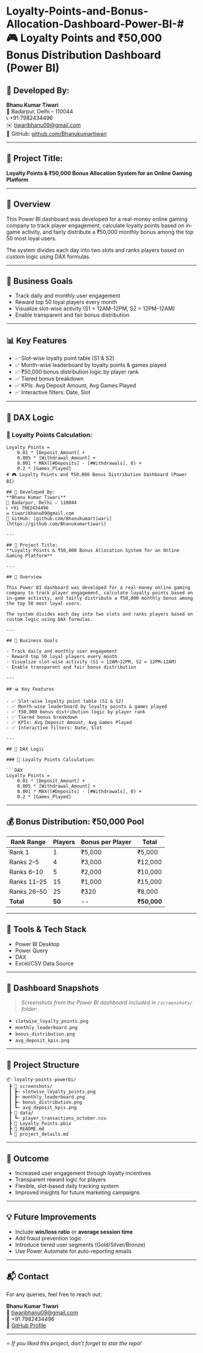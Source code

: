 # Loyalty-Points-and-Bonus-Allocation-Dashboard-Power-BI-# 🎮 Loyalty Points and ₹50,000 Bonus Distribution Dashboard (Power BI)

## 👤 Developed By:
**Bhanu Kumar Tiwari**  
📍 Badarpur, Delhi – 110044  
📞 +91 7982434496  
✉️ tiwaribhanu09@gmail.com  
🔗 GitHub: [github.com/Bhanukumartiwari](https://github.com/Bhanukumartiwari)

---

## 📌 Project Title:
**Loyalty Points & ₹50,000 Bonus Allocation System for an Online Gaming Platform**

---

## 📝 Overview

This Power BI dashboard was developed for a real-money online gaming company to track player engagement, calculate loyalty points based on in-game activity, and fairly distribute a ₹50,000 monthly bonus among the top 50 most loyal users.

The system divides each day into two slots and ranks players based on custom logic using DAX formulas.

---

## 🎯 Business Goals

- Track daily and monthly user engagement
- Reward top 50 loyal players every month
- Visualize slot-wise activity (S1 = 12AM–12PM, S2 = 12PM–12AM)
- Enable transparent and fair bonus distribution

---

## 📊 Key Features

- ✅ Slot-wise loyalty point table (S1 & S2)
- ✅ Month-wise leaderboard by loyalty points & games played
- ✅ ₹50,000 bonus distribution logic by player rank
- ✅ Tiered bonus breakdown
- ✅ KPIs: Avg Deposit Amount, Avg Games Played
- ✅ Interactive filters: Date, Slot

---

## 🧠 DAX Logic

### 🎯 Loyalty Points Calculation:

```DAX
Loyalty Points = 
    0.01 * [Deposit_Amount] + 
    0.005 * [Withdrawal_Amount] +
    0.001 * MAX([#Deposits] - [#Withdrawals], 0) + 
    0.2 * [Games_Played]
# 🎮 Loyalty Points and ₹50,000 Bonus Distribution Dashboard (Power BI)

## 👤 Developed By:
**Bhanu Kumar Tiwari**  
📍 Badarpur, Delhi – 110044  
📞 +91 7982434496  
✉️ tiwaribhanu09@gmail.com  
🔗 GitHub: [github.com/Bhanukumartiwari](https://github.com/Bhanukumartiwari)

---

## 📌 Project Title:
**Loyalty Points & ₹50,000 Bonus Allocation System for an Online Gaming Platform**

---

## 📝 Overview

This Power BI dashboard was developed for a real-money online gaming company to track player engagement, calculate loyalty points based on in-game activity, and fairly distribute a ₹50,000 monthly bonus among the top 50 most loyal users.

The system divides each day into two slots and ranks players based on custom logic using DAX formulas.

---

## 🎯 Business Goals

- Track daily and monthly user engagement
- Reward top 50 loyal players every month
- Visualize slot-wise activity (S1 = 12AM–12PM, S2 = 12PM–12AM)
- Enable transparent and fair bonus distribution

---

## 📊 Key Features

- ✅ Slot-wise loyalty point table (S1 & S2)
- ✅ Month-wise leaderboard by loyalty points & games played
- ✅ ₹50,000 bonus distribution logic by player rank
- ✅ Tiered bonus breakdown
- ✅ KPIs: Avg Deposit Amount, Avg Games Played
- ✅ Interactive filters: Date, Slot

---

## 🧠 DAX Logic

### 🎯 Loyalty Points Calculation:

```DAX
Loyalty Points = 
    0.01 * [Deposit_Amount] + 
    0.005 * [Withdrawal_Amount] +
    0.001 * MAX([#Deposits] - [#Withdrawals], 0) + 
    0.2 * [Games_Played]
```

---

## 💰 Bonus Distribution: ₹50,000 Pool

| Rank Range | Players | Bonus per Player | Total |
|------------|---------|------------------|-------|
| Rank 1     | 1       | ₹5,000           | ₹5,000 |
| Ranks 2–5  | 4       | ₹3,000           | ₹12,000 |
| Ranks 6–10 | 5       | ₹2,000           | ₹10,000 |
| Ranks 11–25| 15      | ₹1,000           | ₹15,000 |
| Ranks 26–50| 25      | ₹320             | ₹8,000 |
| **Total**  | **50**  | --               | **₹50,000** |

---

## 🧰 Tools & Tech Stack

- Power BI Desktop
- Power Query
- DAX
- Excel/CSV Data Source

---

## 📸 Dashboard Snapshots

> _Screenshots from the Power BI dashboard included in `/screenshots/` folder_:

- `slotwise_loyalty_points.png`
- `monthly_leaderboard.png`
- `bonus_distribution.png`
- `avg_deposit_kpis.png`

---

## 📁 Project Structure

```
📦 loyalty-points-powerbi/
 ┣ 📁 screenshots/
 ┃ ┣─ slotwise_loyalty_points.png
 ┃ ┣─ monthly_leaderboard.png
 ┃ ┣─ bonus_distribution.png
 ┃ ┗─ avg_deposit_kpis.png
 ┣ 📁 data/
 ┃ ┗─ player_transactions_october.csv
 ┣ 📜 Loyalty_Points.pbix
 ┣ 📜 README.md
 ┗ 📜 project_details.md
```

---

## 🚀 Outcome

- Increased user engagement through loyalty incentives
- Transparent reward logic for players
- Flexible, slot-based daily tracking system
- Improved insights for future marketing campaigns

---

## 💡 Future Improvements

- Include **win/loss ratio** or **average session time**
- Add fraud prevention logic
- Introduce tiered user segments (Gold/Silver/Bronze)
- Use Power Automate for auto-reporting emails

---

## 📬 Contact

For any queries, feel free to reach out:

**Bhanu Kumar Tiwari**  
📧 tiwaribhanu09@gmail.com  
📱 +91 7982434496  
🔗 [GitHub Profile](https://github.com/Bhanukumartiwari)

---

⭐ _If you liked this project, don’t forget to star the repo!_


